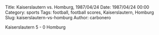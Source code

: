 Title: Kaiserslautern vs. Homburg, 1987/04/24
Date: 1987/04/24 00:00
Category: sports
Tags: football, football scores, Kaiserslautern, Homburg
Slug: kaiserslautern-vs-homburg
Author: carbonero


Kaiserslautern 5 - 0 Homburg
